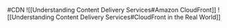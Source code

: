 #CDN
![[Understanding Content   Delivery Services#Amazon CloudFront]]
![[Understanding Content   Delivery Services#CloudFront in the Real World]]